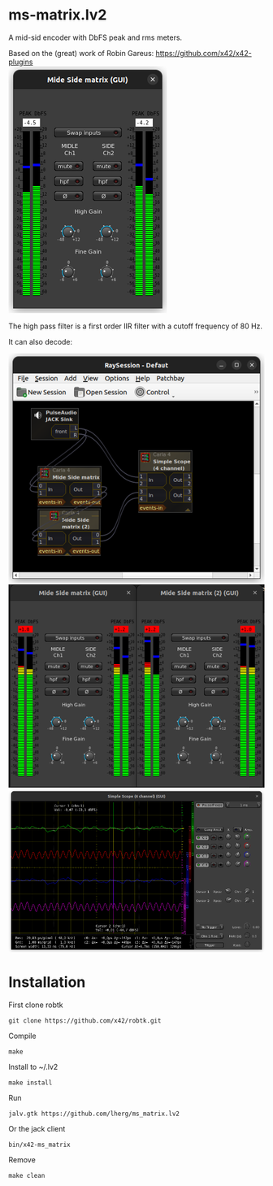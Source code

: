 # ms-matrix.lv2

A mid-sid encoder with DbFS peak and rms meters.<bg/>

Based on the (great) work of Robin Gareus: https://github.com/x42/x42-plugins<br/>
![alt text](https://github.com/lherg/ms-matrix.lv2/blob/main/png/ms-matrix.png)<br/>

The high pass filter is a first order IIR filter with a cutoff frequency of 80 Hz.<bg/>

It can also decode:<bg/>

![alt text](https://github.com/lherg/ms-matrix.lv2/blob/main/png/enc-dec-raysession.png)<br/>
![alt text](https://github.com/lherg/ms-matrix.lv2/blob/main/png/enc-dec-2msmatrix.png)<br/>
![alt text](https://github.com/lherg/ms-matrix.lv2/blob/main/png/enc-dec-scope.png)<br/>

# Installation
First clone robtk<bg/>
```
git clone https://github.com/x42/robtk.git
```

Compile<bg/>
```
make
```

Install to ~/.lv2<bg/>
```
make install
```
Run<bg/>
```
jalv.gtk https://github.com/lherg/ms_matrix.lv2
```

Or the jack client<bg/>
```
bin/x42-ms_matrix
```

Remove<bg/>
```
make clean
```
